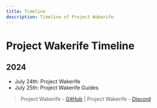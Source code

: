 ```yaml
---
title: Timeline
description: Timeline of Project Wakerife
---
```


# Project Wakerife Timeline

## 2024
- July 24th: Project Wakerife
- July 25th: Project Wakerife Guides

> Project Wakerife - [GitHub](https://github.com/Pundah) | Project Wakerife - [Discord](https://discord.gg/M4HQTQ9g9f)